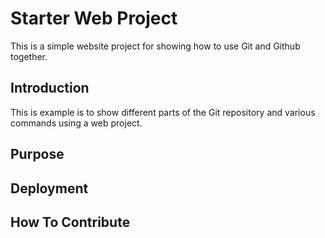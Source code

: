 # Starter Web Project

This is a simple website project for  showing how to use Git and Github together.

## Introduction

This is example is to show different parts of the Git repository and various commands using a web project.

## Purpose

## Deployment

## How To Contribute